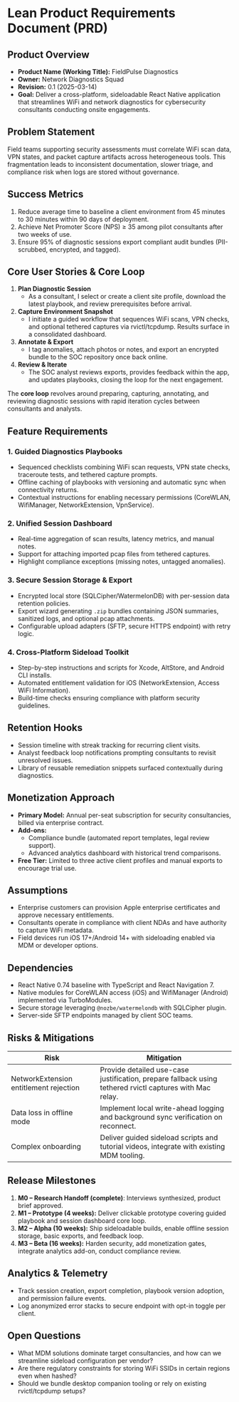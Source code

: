 # Lean Product Requirements Document (PRD)

## Product Overview
- **Product Name (Working Title):** FieldPulse Diagnostics
- **Owner:** Network Diagnostics Squad
- **Revision:** 0.1 (2025-03-14)
- **Goal:** Deliver a cross-platform, sideloadable React Native application that streamlines WiFi and network diagnostics for cybersecurity consultants conducting onsite engagements.

## Problem Statement
Field teams supporting security assessments must correlate WiFi scan data, VPN states, and packet capture artifacts across heterogeneous tools. This fragmentation leads to inconsistent documentation, slower triage, and compliance risk when logs are stored without governance.

## Success Metrics
1. Reduce average time to baseline a client environment from 45 minutes to 30 minutes within 90 days of deployment.
2. Achieve Net Promoter Score (NPS) ≥ 35 among pilot consultants after two weeks of use.
3. Ensure 95% of diagnostic sessions export compliant audit bundles (PII-scrubbed, encrypted, and tagged).

## Core User Stories & Core Loop
1. **Plan Diagnostic Session**
   - As a consultant, I select or create a client site profile, download the latest playbook, and review prerequisites before arrival.
2. **Capture Environment Snapshot**
   - I initiate a guided workflow that sequences WiFi scans, VPN checks, and optional tethered captures via rvictl/tcpdump. Results surface in a consolidated dashboard.
3. **Annotate & Export**
   - I tag anomalies, attach photos or notes, and export an encrypted bundle to the SOC repository once back online.
4. **Review & Iterate**
   - The SOC analyst reviews exports, provides feedback within the app, and updates playbooks, closing the loop for the next engagement.

The **core loop** revolves around preparing, capturing, annotating, and reviewing diagnostic sessions with rapid iteration cycles between consultants and analysts.

## Feature Requirements
### 1. Guided Diagnostics Playbooks
- Sequenced checklists combining WiFi scan requests, VPN state checks, traceroute tests, and tethered capture prompts.
- Offline caching of playbooks with versioning and automatic sync when connectivity returns.
- Contextual instructions for enabling necessary permissions (CoreWLAN, WifiManager, NetworkExtension, VpnService).

### 2. Unified Session Dashboard
- Real-time aggregation of scan results, latency metrics, and manual notes.
- Support for attaching imported pcap files from tethered captures.
- Highlight compliance exceptions (missing notes, untagged anomalies).

### 3. Secure Session Storage & Export
- Encrypted local store (SQLCipher/WatermelonDB) with per-session data retention policies.
- Export wizard generating `.zip` bundles containing JSON summaries, sanitized logs, and optional pcap attachments.
- Configurable upload adapters (SFTP, secure HTTPS endpoint) with retry logic.

### 4. Cross-Platform Sideload Toolkit
- Step-by-step instructions and scripts for Xcode, AltStore, and Android CLI installs.
- Automated entitlement validation for iOS (NetworkExtension, Access WiFi Information).
- Build-time checks ensuring compliance with platform security guidelines.

## Retention Hooks
- Session timeline with streak tracking for recurring client visits.
- Analyst feedback loop notifications prompting consultants to revisit unresolved issues.
- Library of reusable remediation snippets surfaced contextually during diagnostics.

## Monetization Approach
- **Primary Model:** Annual per-seat subscription for security consultancies, billed via enterprise contract.
- **Add-ons:**
  - Compliance bundle (automated report templates, legal review support).
  - Advanced analytics dashboard with historical trend comparisons.
- **Free Tier:** Limited to three active client profiles and manual exports to encourage trial use.

## Assumptions
- Enterprise customers can provision Apple enterprise certificates and approve necessary entitlements.
- Consultants operate in compliance with client NDAs and have authority to capture WiFi metadata.
- Field devices run iOS 17+/Android 14+ with sideloading enabled via MDM or developer options.

## Dependencies
- React Native 0.74 baseline with TypeScript and React Navigation 7.
- Native modules for CoreWLAN access (iOS) and WifiManager (Android) implemented via TurboModules.
- Secure storage leveraging `@nozbe/watermelondb` with SQLCipher plugin.
- Server-side SFTP endpoints managed by client SOC teams.

## Risks & Mitigations
| Risk | Mitigation |
|------|------------|
| NetworkExtension entitlement rejection | Provide detailed use-case justification, prepare fallback using tethered rvictl captures with Mac relay. |
| Data loss in offline mode | Implement local write-ahead logging and background sync verification on reconnect. |
| Complex onboarding | Deliver guided sideload scripts and tutorial videos, integrate with existing MDM tooling. |

## Release Milestones
1. **M0 – Research Handoff (complete)**: Interviews synthesized, product brief approved.
2. **M1 – Prototype (4 weeks):** Deliver clickable prototype covering guided playbook and session dashboard core loop.
3. **M2 – Alpha (10 weeks):** Ship sideloadable builds, enable offline session storage, basic exports, and feedback loop.
4. **M3 – Beta (16 weeks):** Harden security, add monetization gates, integrate analytics add-on, conduct compliance review.

## Analytics & Telemetry
- Track session creation, export completion, playbook version adoption, and permission failure events.
- Log anonymized error stacks to secure endpoint with opt-in toggle per client.

## Open Questions
- What MDM solutions dominate target consultancies, and how can we streamline sideload configuration per vendor?
- Are there regulatory constraints for storing WiFi SSIDs in certain regions even when hashed?
- Should we bundle desktop companion tooling or rely on existing rvictl/tcpdump setups?

